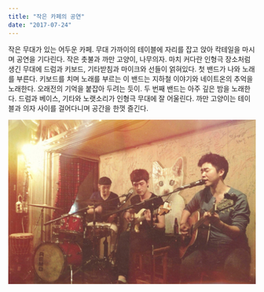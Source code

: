 ```yaml
---
title: "작은 카페의 공연"
date: "2017-07-24"
---
```


작은 무대가 있는 어두운 카페. 무대 가까이의 테이블에 자리를 잡고 앉아 칵테일을 마시며 공연을 기다린다. 작은 촛불과 까만 고양이, 나무의자. 마치 커다란 인형극 장소처럼 생긴 무대에 드럼과 키보드, 기타받침과 마이크와 선들이 얽혀있다. 첫 밴드가 나와 노래를 부른다. 키보드를 치며 노래를 부르는 이 밴드는 지하철 이야기와 네이트온의 추억을 노래한다. 오래전의 기억을 붙잡아 두려는 듯이. 두 번째 밴드는 아주 깊은 밤을 노래한다. 드럼과 베이스, 기타와 노랫소리가 인형극 무대에 잘 어울린다. 까만 고양이는 테이블과 의자 사이를 걸어다니며 공간을 한껏 즐긴다.

![](/photo/memory/2017-07-24-작은_카페의_공연.jpg)